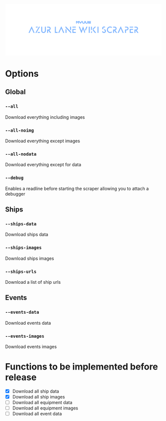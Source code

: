 <img src="./.github/RepoBanner.png" />

# Options

## Global
### `--all`
Download everything including images

### `--all-noimg`
Download everything except images

### `--all-nodata`
Download everything except for data

### `--debug`
Enables a readline before starting the scraper allowing you to attach a debugger

## Ships

### `--ships-data`
Download ships data

### `--ships-images`
Download ships images

### `--ships-urls`
Download a list of ship urls 

## Events
### `--events-data`
Download events data

### `--events-images`
Download events images

# Functions to be implemented before release
- [x] Download all ship data
- [x] Download all ship images
- [ ] Download all equipment data
- [ ] Download all equipment images
- [ ] Download all event data
